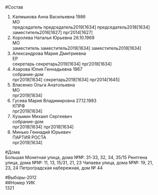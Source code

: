 #Состав  
1. Калмыкова Анна Васильевна 1986  
    МО  
    председатель председатель2019[1634] председатель2018[1634] заместитель2016[1627] прг2014[1627]  
2. Королева Наталья Юрьевна 26.10.1969  
    МО  
    заместитель заместитель2019[1634] заместитель2018[1634]  
3. Александрова Мария Дмитриевна  
    ЕР  
    секретарь секретарь2019[1634] прг2018[1634]  
4. Азарова Юлия Геннадьевна 1967  
    собрание-дом  
    прг2018[1634] секретарь2018[1634] прг2014[1645]  
5. Власенко Ольга Анатольевна  
    МО  
    прг2019[1634]  
6. Гусева Мария Владимировна 27.12.1983  
    КПРФ  
    прг2019[1634]  
7. Кузьмин Михаил Сергеевич  
    собрание-дом  
    прг2018[1634] прг2018[1634]  
8. Минько Геннадий Юрьевич  
    ПАРТИЯ РОСТА  
    прг2019[1634]  

#Дома  
Большая Монетная улица, дома №№: 31-33, 32, 34, 35/15 Рентгена улица, дома №№: 11, 13, 15/31, 21, 23 Чапаева улица, дома №№: 19, 21, 23, 24 Петроградская набережная, дом № 44  
  
#Выборы-2012  
##Номер УИК  
1321  
